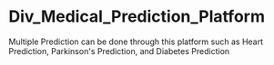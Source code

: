 # Div_Medical_Prediction_Platform
Multiple Prediction can be done through this platform such as Heart Prediction, Parkinson's Prediction, and Diabetes Prediction
